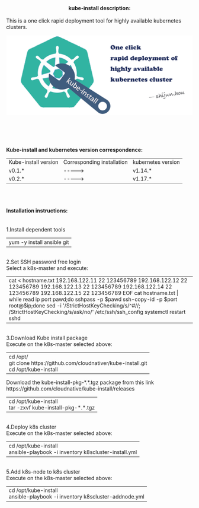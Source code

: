 <center><b>kube-install description:</b></center><br>
This is a one click rapid deployment tool for highly available kubernetes clusters.
<br>

![avatar](docs/images/kube-install-logo.jpg)

<br>
<br>
<br><br>
<b> Kube-install and kubernetes version correspondence: </b><br>
<table>
<tr><td>Kube-install version</td><td>Corresponding installation</td><td>kubernetes version</td>
<tr><td>v0.1.*</td><td>-----></td><td>v1.14.*</td>
<tr><td>v0.2.*</td><td>-----></td><td>v1.17.*</td>
</table>
<br>
<br>
<br>
<b>Installation instructions:</b><br>
<br>
<br>
1.Install dependent tools<br>
<table>
<tr><td>yum -y install ansible git</td>
</table>
<br>
2.Set SSH password free login<br>
Select a k8s-master and execute:<br>
<table>
<tr><td>
cat <<EOF> hostname.txt
192.168.122.11 22 123456789
192.168.122.12 22 123456789
192.168.122.13 22 123456789
192.168.122.14 22 123456789
192.168.122.15 22 123456789
EOF
cat hostname.txt | while read ip port pawd;do sshpass -p $pawd ssh-copy-id -p $port root@$ip;done
sed -i '/StrictHostKeyChecking/s/^#//; /StrictHostKeyChecking/s/ask/no/' /etc/ssh/ssh_config
systemctl restart sshd 
</td>
</table>
<br>
3.Download Kube install package<br>
Execute on the k8s-master selected above:<br>
<table>
<tr><td>
cd /opt/<br>
git clone https://github.com/cloudnativer/kube-install.git <br>
cd /opt/kube-install <br>
 </td>
</table>
Download the kube-install-pkg-*.*.tgz package from this link https://github.com/cloudnative/kube-install/releases <br>
<table>
<tr><td>
 cd /opt/kube-install <br>
 tar -zxvf kube-install-pkg-*.*.tgz<br></td>
</table>
<br>
4.Deploy k8s cluster<br>
Execute on the k8s-master selected above:<br>
<table>
<tr><td>
 cd /opt/kube-install <br>
 ansible-playbook -i inventory k8scluster-install.yml <br></td>
</table>
<br>
5.Add k8s-node to k8s cluster<br>
Execute on the k8s-master selected above:<br>
<table>
<tr><td>
 cd /opt/kube-install <br>
 ansible-playbook -i inventory k8scluster-addnode.yml <br></td>
</table>
<br>
<br>
<br>

